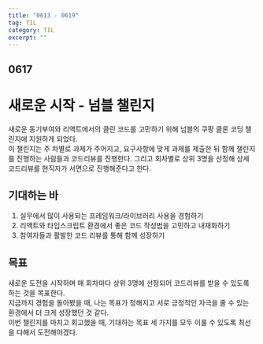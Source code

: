 ```yaml
---
title: "0613 - 0619"
tag: TIL
category: TIL
excerpt: ""
---
```


## 0617

# 새로운 시작 - 넘블 챌린지

새로운 동기부여와 리액트에서의 클린 코드를 고민하기 위해 넘블의 쿠팡 클론 코딩 챌린지에 지원하게 되었다.  
이 챌린지는 주 차별로 과제가 주어지고, 요구사항에 맞게 과제를 제출한 뒤 함께 챌린지를 진행하는 사람들과 코드리뷰를 진행한다.
그리고 회차별로 상위 3명을 선정해 상세 코드리뷰를 현직자가 서면으로 진행해준다고 한다.

## 기대하는 바

1. 실무에서 많이 사용되는 프레임워크/라이브러리 사용을 경험하기
2. 리액트와 타입스크립트 환경에서 좋은 코드 작성법을 고민하고 내재화하기
3. 참여자들과 활발한 코드 리뷰를 통해 함께 성장하기

## 목표

새로운 도전을 시작하며 매 회차마다 상위 3명에 선정되어 코드리뷰를 받을 수 있도록 하는 것을 목표한다.  
지금까지 경험을 돌아봤을 때, 나는 목표가 정해지고 서로 긍정적인 자극을 줄 수 있는 환경에서 더 크게 성장했던 것 같다.  
이번 챌린지를 마치고 회고했을 때, 기대하는 목표 세 가지를 모두 이룰 수 있도록 최선을 다해서 도전해야겠다.
